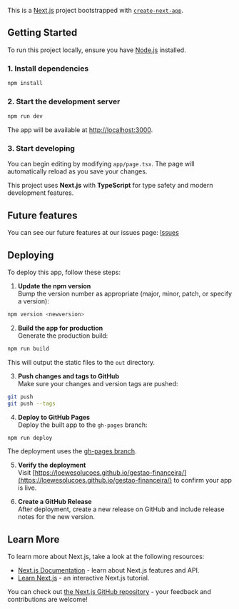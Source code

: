 This is a [Next.js](https://nextjs.org/) project bootstrapped with [`create-next-app`](https://github.com/vercel/next.js/tree/canary/packages/create-next-app).

## Getting Started

To run this project locally, ensure you have [Node.js](https://nodejs.org/) installed.

### 1. Install dependencies

```bash
npm install
```

### 2. Start the development server

```bash
npm run dev
```

The app will be available at [http://localhost:3000](http://localhost:3000).

### 3. Start developing

You can begin editing by modifying `app/page.tsx`. The page will automatically reload as you save your changes.

This project uses **Next.js** with **TypeScript** for type safety and modern development features.

## Future features

You can see our future features at our issues page: [Issues](https://github.com/loewesolucoes/gestao-financeira/issues)

## Deploying

To deploy this app, follow these steps:

1. **Update the npm version**  
   Bump the version number as appropriate (major, minor, patch, or specify a version):

```bash
npm version <newversion>
```

2. **Build the app for production**  
   Generate the production build:

```bash
npm run build
```

This will output the static files to the `out` directory.

3. **Push changes and tags to GitHub**  
   Make sure your changes and version tags are pushed:

```bash
git push
git push --tags
```

4. **Deploy to GitHub Pages**  
   Deploy the built app to the `gh-pages` branch:

```bash
npm run deploy
```

The deployment uses the [gh-pages branch](https://github.com/loewesolucoes/gestao-financeira/tree/gh-pages).

5. **Verify the deployment**  
   Visit [https://loewesolucoes.github.io/gestao-financeira/](https://loewesolucoes.github.io/gestao-financeira/) to confirm your app is live.

6. **Create a GitHub Release**  
   After deployment, create a new release on GitHub and include release notes for the new version.

## Learn More

To learn more about Next.js, take a look at the following resources:

- [Next.js Documentation](https://nextjs.org/docs) - learn about Next.js features and API.
- [Learn Next.js](https://nextjs.org/learn) - an interactive Next.js tutorial.

You can check out [the Next.js GitHub repository](https://github.com/vercel/next.js/) - your feedback and contributions are welcome!
